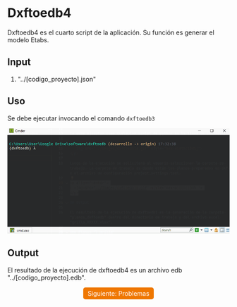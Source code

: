 # Dxftoedb4

Dxftoedb4 es el cuarto script de la aplicación. Su función es generar el modelo Etabs.

## Input

1. "../[codigo_proyecto].json"

## Uso

Se debe ejecutar invocando el comando <code>dxftoedb3</code>

<p align="center">
  <img src="../images/dxftoedb4.gif" style="max-width:100%;" alt="dxftoedb4">
</p>

## Output

El resultado de la ejecución de dxftoedb4 es un archivo edb "../[codigo_proyecto].edb".

<div style="text-align: center;">
  <a href="../problemas/" style="display: inline-block; background-color: #EF7701; color: white; padding: 5px 10px; text-decoration: none; border-radius: 5px;">Siguiente: Problemas</a>
</div>
